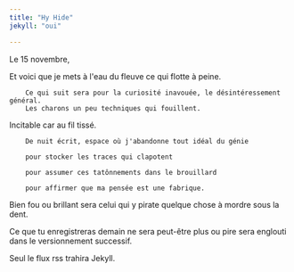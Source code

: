 ```yaml
---
title: "Hy Hide"
jekyll: "oui"

---
```


Le 15 novembre, 

Et voici que je mets à l'eau du fleuve ce qui flotte à peine.

        Ce qui suit sera pour la curiosité inavouée, le désintéressement général.
        Les charons un peu techniques qui fouillent.

Incitable car au fil tissé. 

        De nuit écrit, espace où j'abandonne tout idéal du génie

        pour stocker les traces qui clapotent

        pour assumer ces tatônnements dans le brouillard

        pour affirmer que ma pensée est une fabrique.

Bien fou ou brillant sera celui qui y pirate quelque chose à mordre sous la dent.

Ce que tu enregistreras demain ne sera peut-être plus ou pire sera englouti dans le versionnement successif. 

Seul le flux rss trahira Jekyll.